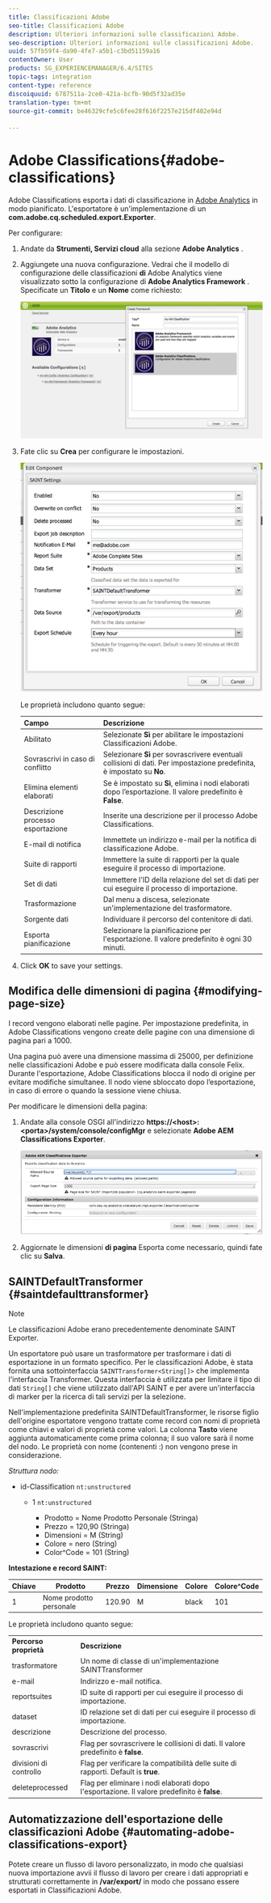 ```yaml
---
title: Classificazioni Adobe
seo-title: Classificazioni Adobe
description: Ulteriori informazioni sulle classificazioni Adobe.
seo-description: Ulteriori informazioni sulle classificazioni Adobe.
uuid: 57fb59f4-da90-4fe7-a5b1-c3bd51159a16
contentOwner: User
products: SG_EXPERIENCEMANAGER/6.4/SITES
topic-tags: integration
content-type: reference
discoiquuid: 6787511a-2ce0-421a-bcfb-90d5f32ad35e
translation-type: tm+mt
source-git-commit: be46329cfe5c6fee28f616f2257e215df402e94d

---
```



# Adobe Classifications{#adobe-classifications}

Adobe Classifications esporta i dati di classificazione in [Adobe Analytics](/help/sites-administering/adobeanalytics.md) in modo pianificato. L&#39;esportatore è un&#39;implementazione di un **com.adobe.cq.scheduled.export.Exporter**.

Per configurare:

1. Andate da **Strumenti, Servizi cloud** alla sezione **Adobe Analytics** .
1. Aggiungete una nuova configurazione. Vedrai che il modello di configurazione delle classificazioni **di** Adobe Analytics viene visualizzato sotto la configurazione di **Adobe Analytics Framework** . Specificate un **Titolo** e un **Nome** come richiesto:

   ![aa-25](assets/aa-25.png)

1. Fate clic su **Crea** per configurare le impostazioni.

   ![chlimage_1](assets/chlimage_1.png)

   Le proprietà includono quanto segue:

   | **Campo** | **Descrizione** |
   |---|---|
   | Abilitato | Selezionate **Sì** per abilitare le impostazioni Classificazioni Adobe. |
   | Sovrascrivi in caso di conflitto | Selezionare **Sì** per sovrascrivere eventuali collisioni di dati. Per impostazione predefinita, è impostato su **No**. |
   | Elimina elementi elaborati | Se è impostato su **Sì**, elimina i nodi elaborati dopo l’esportazione. Il valore predefinito è **False**. |
   | Descrizione processo esportazione | Inserite una descrizione per il processo Adobe Classifications. |
   | E-mail di notifica | Immettete un indirizzo e-mail per la notifica di classificazione Adobe. |
   | Suite di rapporti | Immettere la suite di rapporti per la quale eseguire il processo di importazione. |
   | Set di dati | Immettere l&#39;ID della relazione del set di dati per cui eseguire il processo di importazione. |
   | Trasformazione | Dal menu a discesa, selezionate un&#39;implementazione del trasformatore. |
   | Sorgente dati | Individuare il percorso del contenitore di dati. |
   | Esporta pianificazione | Selezionare la pianificazione per l&#39;esportazione. Il valore predefinito è ogni 30 minuti. |

1. Click **OK** to save your settings.

## Modifica delle dimensioni di pagina {#modifying-page-size}

I record vengono elaborati nelle pagine. Per impostazione predefinita, in Adobe Classifications vengono create delle pagine con una dimensione di pagina pari a 1000.

Una pagina può avere una dimensione massima di 25000, per definizione nelle classificazioni Adobe e può essere modificata dalla console Felix. Durante l&#39;esportazione, Adobe Classifications blocca il nodo di origine per evitare modifiche simultanee. Il nodo viene sbloccato dopo l’esportazione, in caso di errore o quando la sessione viene chiusa.

Per modificare le dimensioni della pagina:

1. Andate alla console OSGI all&#39;indirizzo **https://&lt;host>:&lt;porta>/system/console/configMgr** e selezionate **Adobe AEM Classifications Exporter**.

   ![aa-26](assets/aa-26.png)

1. Aggiornate le dimensioni **di pagina** Esporta come necessario, quindi fate clic su **Salva**.

## SAINTDefaultTransformer {#saintdefaulttransformer}

>[!NOTE]
>
>Le classificazioni Adobe erano precedentemente denominate SAINT Exporter.

Un esportatore può usare un trasformatore per trasformare i dati di esportazione in un formato specifico. Per le classificazioni Adobe, è stata fornita una sottointerfaccia `SAINTTransformer<String[]>` che implementa l&#39;interfaccia Transformer. Questa interfaccia è utilizzata per limitare il tipo di dati `String[]` che viene utilizzato dall&#39;API SAINT e per avere un&#39;interfaccia di marker per la ricerca di tali servizi per la selezione.

Nell&#39;implementazione predefinita SAINTDefaultTransformer, le risorse figlio dell&#39;origine esportatore vengono trattate come record con nomi di proprietà come chiavi e valori di proprietà come valori. La colonna **Tasto** viene aggiunta automaticamente come prima colonna; il suo valore sarà il nome del nodo. Le proprietà con nome (contenenti :) non vengono prese in considerazione.

*Struttura nodo:*

* id-Classification `nt:unstructured`

   * 1 `nt:unstructured`

      * Prodotto = Nome Prodotto Personale (Stringa)
      * Prezzo = 120,90 (Stringa)
      * Dimensioni = M (String)
      * Colore = nero (String)
      * Color^Code = 101 (String)

**Intestazione e record SAINT:**

| **Chiave** | **Prodotto** | **Prezzo** | **Dimensione** | **Colore** | **Colore^Code** |
|---|---|---|---|---|---|
| 1 | Nome prodotto personale | 120.90 | M | black | 101 |

Le proprietà includono quanto segue:

<table> 
 <tbody> 
  <tr> 
   <td><strong>Percorso proprietà</strong></td> 
   <td><strong>Descrizione</strong></td> 
  </tr> 
  <tr> 
   <td>trasformatore</td> 
   <td>Un nome di classe di un'implementazione SAINTTransformer</td> 
  </tr> 
  <tr> 
   <td>e-mail</td> 
   <td>Indirizzo e-mail notifica.</td> 
  </tr> 
  <tr> 
   <td>reportsuites</td> 
   <td>ID suite di rapporti per cui eseguire il processo di importazione. </td> 
  </tr> 
  <tr> 
   <td>dataset</td> 
   <td>ID relazione set di dati per cui eseguire il processo di importazione. </td> 
  </tr> 
  <tr> 
   <td>descrizione</td> 
   <td>Descrizione del processo. <br /> </td> 
  </tr> 
  <tr> 
   <td>sovrascrivi</td> 
   <td>Flag per sovrascrivere le collisioni di dati. Il valore predefinito è <strong>false</strong>.</td> 
  </tr> 
  <tr> 
   <td>divisioni di controllo</td> 
   <td>Flag per verificare la compatibilità delle suite di rapporti. Default is <strong>true</strong>.</td> 
  </tr> 
  <tr> 
   <td>deleteprocessed</td> 
   <td>Flag per eliminare i nodi elaborati dopo l'esportazione. Il valore predefinito è <strong>false</strong>.</td> 
  </tr> 
 </tbody> 
</table>

## Automatizzazione dell&#39;esportazione delle classificazioni Adobe {#automating-adobe-classifications-export}

Potete creare un flusso di lavoro personalizzato, in modo che qualsiasi nuova importazione avvii il flusso di lavoro per creare i dati appropriati e strutturati correttamente in **/var/export/** in modo che possano essere esportati in Classificazioni Adobe.
